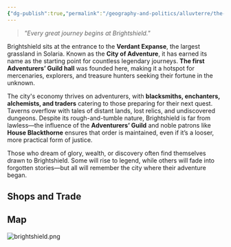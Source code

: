 ```yaml
---
{"dg-publish":true,"permalink":"/geography-and-politics/alluvterre/the-solarian-empire/cities/brightshield/"}
---
```


> _"Every great journey begins at Brightshield."_

Brightshield sits at the entrance to the **Verdant Expanse**, the largest grassland in Solaria. Known as the **City of Adventure**, it has earned its name as the starting point for countless legendary journeys. **The first Adventurers’ Guild hall** was founded here, making it a hotspot for mercenaries, explorers, and treasure hunters seeking their fortune in the unknown.

The city's economy thrives on adventurers, with **blacksmiths, enchanters, alchemists, and traders** catering to those preparing for their next quest. Taverns overflow with tales of distant lands, lost relics, and undiscovered dungeons. Despite its rough-and-tumble nature, Brightshield is far from lawless—the influence of the **Adventurers’ Guild** and noble patrons like **House Blackthorne** ensures that order is maintained, even if it’s a looser, more practical form of justice.

Those who dream of glory, wealth, or discovery often find themselves drawn to Brightshield. Some will rise to legend, while others will fade into forgotten stories—but all will remember the city where their adventure began.

## Shops and Trade

## Map
![brightshield.png](/img/user/Miscellaneous/brightshield.png)